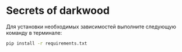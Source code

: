 # Secrets of darkwood

Для установки необходимых зависимостей выполните следующую команду в терминале:

```bash
pip install -r requirements.txt
```